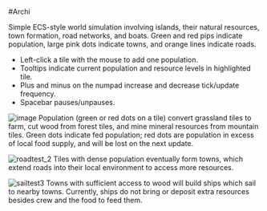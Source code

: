 #Archi

Simple ECS-style world simulation involving islands, their natural resources, town formation, road networks, and boats. Green and red pips indicate population, large pink dots indicate towns, and orange lines indicate roads.

- Left-click a tile with the mouse to add one population.
- Tooltips indicate current population and resource levels in highlighted tile.
-  Plus and minus on the numpad increase and decrease tick/update frequency.
- Spacebar pauses/unpauses.

![image](https://github.com/bnemeton/archi/assets/48567955/d9b77bed-27b2-4c7b-8ded-61e08b488ec1)
Population (green or red dots on a tile) convert grassland tiles to farm, cut wood from forest tiles, and mine mineral resources from mountain tiles. Green dots indicate fed population; red dots are population in excess of local food supply, and will be lost on the next update.

![roadtest_2](https://github.com/bnemeton/archi/assets/48567955/b41cb2ef-6036-4aeb-8f24-32d5722fdc2d)
Tiles with dense population eventually form towns, which extend roads into their local environment to access more resources.

![sailtest3](https://github.com/bnemeton/archi/assets/48567955/e2d93244-6dc3-4925-a0c3-1bd0235c4820)
Towns with sufficient access to wood will build ships which sail to nearby towns. Currently, ships do not bring or deposit extra resources besides crew and the food to feed them.
